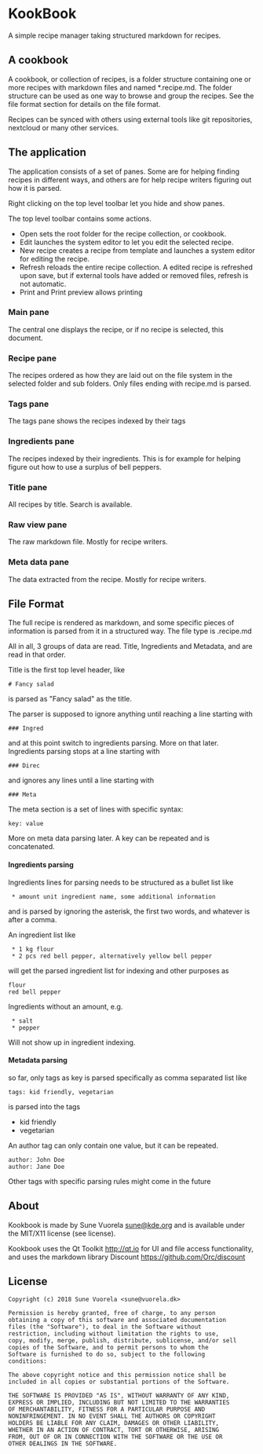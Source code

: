 # KookBook

A simple recipe manager taking structured markdown for recipes.

## A cookbook

A cookbook, or collection of recipes, is a folder structure containing one or more recipes with markdown files and named *.recipe.md. The folder structure can be used as one way to browse and group the recipes.
See the file format section for details on the file format.

Recipes can be synced with others using external tools like git repositories, nextcloud or many other services.

## The application

The application consists of a set of panes. Some are for helping finding recipes in different ways, and others are for help recipe writers figuring out how it is parsed.

Right clicking on the top level toolbar let you hide and show panes.

The top level toolbar contains some actions.
 * Open sets the root folder for the recipe collection, or cookbook.
 * Edit launches the system editor to let you edit the selected recipe.
 * New recipe creates a recipe from template and launches a system editor for editing the recipe.
 * Refresh reloads the entire recipe collection. A edited recipe is refreshed upon save, but if external tools have added or removed files, refresh is not automatic.
 * Print and Print preview allows printing


### Main pane
The central one displays the recipe, or if no recipe is selected, this document.

### Recipe pane
The recipes ordered as how they are laid out on the file system in the selected folder and sub folders. Only files ending with recipe.md is parsed.

### Tags pane
The tags pane shows the recipes indexed by their tags

### Ingredients pane
The recipes indexed by their ingredients. This is for example for helping figure out how to use a surplus of bell peppers.

### Title pane
All recipes by title. Search is available.

### Raw view pane
The raw markdown file. Mostly for recipe writers.

### Meta data pane
The data extracted from the recipe. Mostly for recipe writers.

## File Format

The full recipe is rendered as markdown, and some specific pieces of information is parsed from it in a structured way. The file type is .recipe.md

All in all, 3 groups of data are read. Title, Ingredients and Metadata, and are read in that order.

Title is the first top level header, like

    # Fancy salad
is parsed as "Fancy salad" as the title.

The parser is supposed to ignore anything until reaching a line starting with

    ### Ingred
and at this point switch to ingredients parsing. More on that later. Ingredients parsing stops at a line starting with

    ### Direc
and ignores any lines until a line starting with

    ### Meta
The meta section is a set of lines with specific syntax:

    key: value
More on meta data parsing later.
A key can be repeated and is concatenated.


#### Ingredients parsing

Ingredients lines for parsing needs to be structured as a bullet list like

     * amount unit ingredient name, some additional information

and is parsed by ignoring the asterisk, the first two words, and whatever is after a comma.

An ingredient list like

     * 1 kg flour
     * 2 pcs red bell pepper, alternatively yellow bell pepper

will get the parsed ingredient list for indexing and other purposes as

    flour
    red bell pepper


Ingredients without an amount, e.g.

     * salt
     * pepper

Will not show up in ingredient indexing.


#### Metadata parsing

so far, only tags as key is parsed specifically as comma separated list like

    tags: kid friendly, vegetarian

is parsed into the tags
 * kid friendly
 * vegetarian

An author tag can only contain one value, but it can be repeated.

    author: John Doe
    author: Jane Doe


Other tags with specific parsing rules might come in the future



## About

Kookbook is made by Sune Vuorela <sune@kde.org> and is available under the MIT/X11 license (see license).

Kookbook uses the Qt Toolkit <http://qt.io> for UI and file access functionality, and uses the markdown library Discount <https://github.com/Orc/discount>


## License

    Copyright (c) 2018 Sune Vuorela <sune@vuorela.dk>

    Permission is hereby granted, free of charge, to any person
    obtaining a copy of this software and associated documentation
    files (the "Software"), to deal in the Software without
    restriction, including without limitation the rights to use,
    copy, modify, merge, publish, distribute, sublicense, and/or sell
    copies of the Software, and to permit persons to whom the
    Software is furnished to do so, subject to the following
    conditions:

    The above copyright notice and this permission notice shall be
    included in all copies or substantial portions of the Software.

    THE SOFTWARE IS PROVIDED "AS IS", WITHOUT WARRANTY OF ANY KIND,
    EXPRESS OR IMPLIED, INCLUDING BUT NOT LIMITED TO THE WARRANTIES
    OF MERCHANTABILITY, FITNESS FOR A PARTICULAR PURPOSE AND
    NONINFRINGEMENT. IN NO EVENT SHALL THE AUTHORS OR COPYRIGHT
    HOLDERS BE LIABLE FOR ANY CLAIM, DAMAGES OR OTHER LIABILITY,
    WHETHER IN AN ACTION OF CONTRACT, TORT OR OTHERWISE, ARISING
    FROM, OUT OF OR IN CONNECTION WITH THE SOFTWARE OR THE USE OR
    OTHER DEALINGS IN THE SOFTWARE.


